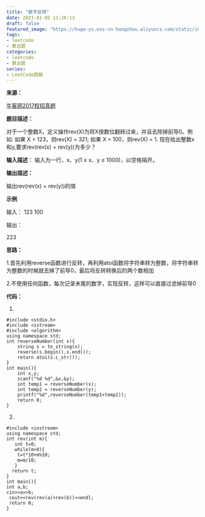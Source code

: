 ```yaml
---
title: "数字反转"
date: 2021-01-05 11:26:13
draft: false
featured_image: "https://hugo-ys.oss-cn-hangzhou.aliyuncs.com/static/img/leetcode.jpg"
tags:
- leetcode
- 算法题
categories: 
- leetcode
- 算法题
series:
- LeetCode题解
---
```

**来源：**

[牛客网2017校招真题](https://www.nowcoder.com/ta/2017test)

**题目描述：**

对于一个整数X，定义操作rev(X)为将X按数位翻转过来，并且去除掉前导0。例如:
如果 X = 123，则rev(X) = 321;
如果 X = 100，则rev(X) = 1.
现在给出整数x和y,要求rev(rev(x) + rev(y))为多少？

**输入描述**：
输入为一行，x、y(1 ≤ x、y ≤ 1000)，以空格隔开。

**输出描述：**

输出rev(rev(x) + rev(y))的值

**示例**

输入：
123 100

输出：

223

**思路：**

1.首先利用reverse函数进行反转，再利用atoi函数将字符串转为整数，将字符串转为整数的时候就去掉了前导0，最后将反转转换后的两个数相加

2.不使用任何函数，每次记录末尾的数字，实现反转，这样可以直接过滤掉前导0

**代码：**

1.

```
#include <stdio.h>
#include <sstream>
#include <algorithm>
using namespace std;
int reverseNumber(int x){
    string s = to_string(x);
    reverse(s.begin(),s.end());
    return atoi(s.c_str());
}
int main(){
    int x,y;
    scanf("%d %d",&x,&y);
    int temp1 = reverseNumber(x);
    int temp2 = reverseNumber(y);
    printf("%d",reverseNumber(temp1+temp2));
    return 0;
}
```

2.

```
#include <iostream>
using namespace std;
int rev(int m){
   int t=0;
   while(m>0){
    t=t*10+m%10;
    m=m/10;
   }
  return t;
}
int main(){
int a,b;
cin>>a>>b;
 cout<<rev(rev(a)+rev(b))<<endl;
 return 0;
}
```
